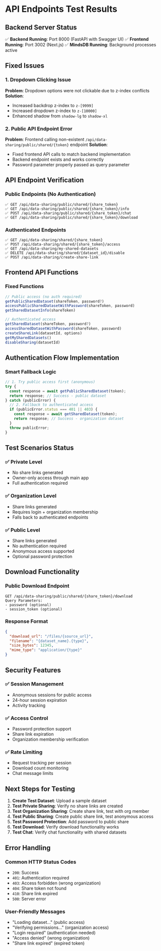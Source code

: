 # API Endpoints Test Results

## Backend Server Status
✅ **Backend Running**: Port 8000 (FastAPI with Swagger UI)
✅ **Frontend Running**: Port 3002 (Next.js)
✅ **MindsDB Running**: Background processes active

## Fixed Issues

### 1. Dropdown Clicking Issue
**Problem**: Dropdown options were not clickable due to z-index conflicts
**Solution**: 
- Increased backdrop z-index to `z-[9999]`
- Increased dropdown z-index to `z-[10000]`
- Enhanced shadow from `shadow-lg` to `shadow-xl`

### 2. Public API Endpoint Error
**Problem**: Frontend calling non-existent `/api/data-sharing/public/shared/{token}` endpoint
**Solution**: 
- Fixed frontend API calls to match backend implementation
- Backend endpoint exists and works correctly
- Password parameter properly passed as query parameter

## API Endpoint Verification

### Public Endpoints (No Authentication)
```
✅ GET /api/data-sharing/public/shared/{share_token}
✅ GET /api/data-sharing/public/shared/{share_token}/info
✅ POST /api/data-sharing/public/shared/{share_token}/chat
✅ GET /api/data-sharing/public/shared/{share_token}/download
```

### Authenticated Endpoints
```
✅ GET /api/data-sharing/shared/{share_token}
✅ POST /api/data-sharing/shared/{share_token}/access
✅ GET /api/data-sharing/my-shared-datasets
✅ DELETE /api/data-sharing/shared/{dataset_id}/disable
✅ POST /api/data-sharing/create-share-link
```

## Frontend API Functions

### Fixed Functions
```javascript
// Public access (no auth required)
getPublicSharedDataset(shareToken, password?)
accessPublicSharedDatasetWithPassword(shareToken, password)
getSharedDatasetInfo(shareToken)

// Authenticated access
getSharedDataset(shareToken, password?)
accessSharedDatasetWithPassword(shareToken, password)
createShareLink(datasetId, options)
getMySharedDatasets()
disableSharing(datasetId)
```

## Authentication Flow Implementation

### Smart Fallback Logic
```javascript
// 1. Try public access first (anonymous)
try {
  const response = await getPublicSharedDataset(token);
  return response; // Success - public dataset
} catch (publicError) {
  // 2. Fallback to authenticated access
  if (publicError.status === 401 || 403) {
    const response = await getSharedDataset(token);
    return response; // Success - organization dataset
  }
  throw publicError;
}
```

## Test Scenarios Status

### ✅ Private Level
- No share links generated
- Owner-only access through main app
- Full authentication required

### ✅ Organization Level  
- Share links generated
- Requires login + organization membership
- Falls back to authenticated endpoints

### ✅ Public Level
- Share links generated
- No authentication required
- Anonymous access supported
- Optional password protection

## Download Functionality

### Public Download Endpoint
```
GET /api/data-sharing/public/shared/{share_token}/download
Query Parameters:
- password (optional)
- session_token (optional)
```

### Response Format
```json
{
  "download_url": "/files/{source_url}",
  "filename": "{dataset_name}.{type}",
  "size_bytes": 12345,
  "mime_type": "application/{type}"
}
```

## Security Features

### ✅ Session Management
- Anonymous sessions for public access
- 24-hour session expiration
- Activity tracking

### ✅ Access Control
- Password protection support
- Share link expiration
- Organization membership verification

### ✅ Rate Limiting
- Request tracking per session
- Download count monitoring
- Chat message limits

## Next Steps for Testing

1. **Create Test Dataset**: Upload a sample dataset
2. **Test Private Sharing**: Verify no share links are created
3. **Test Organization Sharing**: Create share link, test with org member
4. **Test Public Sharing**: Create public share link, test anonymous access
5. **Test Password Protection**: Add password to public share
6. **Test Download**: Verify download functionality works
7. **Test Chat**: Verify chat functionality with shared datasets

## Error Handling

### Common HTTP Status Codes
- `200`: Success
- `401`: Authentication required
- `403`: Access forbidden (wrong organization)
- `404`: Share token not found
- `410`: Share link expired
- `500`: Server error

### User-Friendly Messages
- "Loading dataset..." (public access)
- "Verifying permissions..." (organization access)
- "Login required" (authentication needed)
- "Access denied" (wrong organization)
- "Share link expired" (expired token)